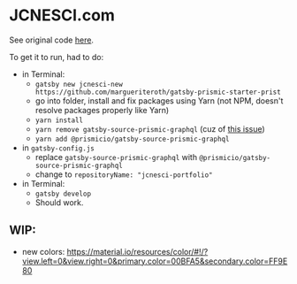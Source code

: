 # JCNESCI.com

See original code [here](https://github.com/margueriteroth/gatsby-prismic-starter-prist).

To get it to run, had to do:

- in Terminal:
  - `gatsby new jcnesci-new https://github.com/margueriteroth/gatsby-prismic-starter-prist`
  - go into folder, install and fix packages using Yarn (not NPM, doesn't resolve packages properly like Yarn)
  - `yarn install`
  - `yarn remove gatsby-source-prismic-graphql` (cuz of [this issue](https://github.com/margueriteroth/gatsby-prismic-starter-prist/issues/24))
  - `yarn add @prismicio/gatsby-source-prismic-graphql`
- in `gatsby-config.js`
  - replace `gatsby-source-prismic-graphql` with `@prismicio/gatsby-source-prismic-graphql`
  - change to `repositoryName: "jcnesci-portfolio"`
- in Terminal:
  - `gatsby develop`
  - Should work.

## WIP:

- new colors: https://material.io/resources/color/#!/?view.left=0&view.right=0&primary.color=00BFA5&secondary.color=FF9E80
